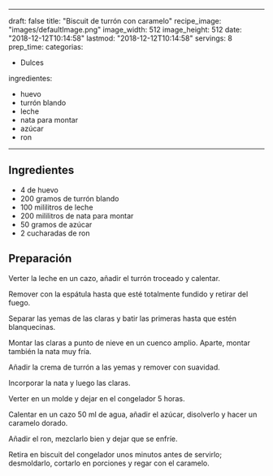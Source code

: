 
---
draft: false
title: "Biscuit de turrón con caramelo"
recipe_image: "images/defaultImage.png"
image_width: 512
image_height: 512
date: "2018-12-12T10:14:58"
lastmod: "2018-12-12T10:14:58"
servings: 8
prep_time: 
categorias:
  - Dulces

ingredientes:
  - huevo
  - turrón blando
  - leche
  - nata para montar
  - azúcar
  - ron
---

## Ingredientes
- 4  de huevo
- 200 gramos de turrón blando
- 100 mililitros de leche
- 200 mililitros de nata para montar
- 50 gramos de azúcar
- 2 cucharadas de ron

## Preparación
Verter la leche en un cazo, añadir el turrón troceado y calentar.

Remover con la espátula hasta que esté totalmente fundido y retirar del fuego.

Separar las yemas de las claras y batir las primeras hasta que estén blanquecinas.

Montar las claras a punto de nieve en un cuenco amplio. Aparte, montar también la nata muy fría.

Añadir la crema de turrón a las yemas y remover con suavidad.

Incorporar la nata y luego las claras.

Verter en un molde y dejar en el congelador 5 horas.

Calentar en un cazo 50 ml de agua, añadir el azúcar, disolverlo y hacer un caramelo dorado.

Añadir el ron, mezclarlo bien y dejar que se enfríe.

Retira en biscuit del congelador unos minutos antes de servirlo; desmoldarlo, cortarlo en porciones y regar con el caramelo.


